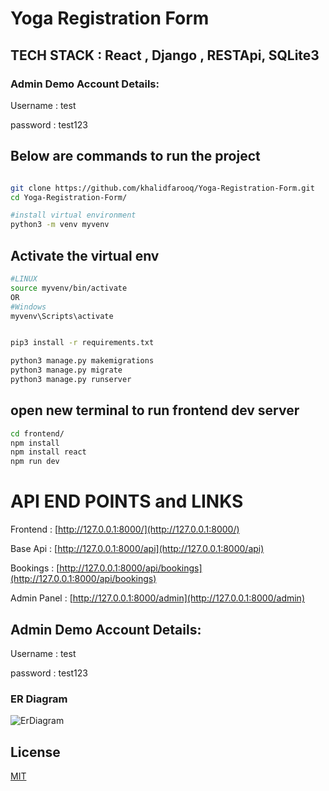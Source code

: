 # Yoga Registration Form

## TECH STACK : React , Django , RESTApi, SQLite3

### Admin Demo Account Details:
Username : test

password : test123

###

## Below are commands to run the project

```bash

git clone https://github.com/khalidfarooq/Yoga-Registration-Form.git
cd Yoga-Registration-Form/

#install virtual environment
python3 -m venv myvenv 
```

## Activate the virtual env
```bash 
#LINUX
source myvenv/bin/activate 
OR
#Windows
myvenv\Scripts\activate


pip3 install -r requirements.txt 
```


```bash
python3 manage.py makemigrations
python3 manage.py migrate
python3 manage.py runserver
```
## open new terminal to run frontend dev server
```bash
cd frontend/
npm install
npm install react
npm run dev
```
# API END POINTS and LINKS
Frontend : 
[http://127.0.0.1:8000/](http://127.0.0.1:8000/)

Base Api : [http://127.0.0.1:8000/api](http://127.0.0.1:8000/api)

Bookings : [http://127.0.0.1:8000/api/bookings](http://127.0.0.1:8000/api/bookings)

Admin Panel : [http://127.0.0.1:8000/admin](http://127.0.0.1:8000/admin)

## Admin Demo Account Details:
Username : test

password : test123



### ER Diagram
![ErDiagram](https://user-images.githubusercontent.com/47777912/141786889-35be2f9b-eae8-458f-b284-d3891ee5213b.jpeg)



## License
[MIT](https://choosealicense.com/licenses/mit/)

